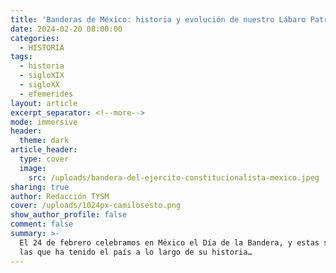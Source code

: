 ```yaml
---
title: 'Banderas de México: historia y evolución de nuestro Lábaro Patrio'
date: 2024-02-20 08:00:00
categories:
  - HISTORIA
tags:
  - historia
  - sigloXIX
  - sigloXX
  - efemerides
layout: article
excerpt_separator: <!--more-->
mode: immersive
header:
  theme: dark
article_header:
  type: cover
  image:
    src: /uploads/bandera-del-ejercito-constitucionalista-mexico.jpeg
sharing: true
author: Redacción TYSM
cover: /uploads/1024px-camilosesto.png
show_author_profile: false
comment: false
summary: >-
  El 24 de febrero celebramos en México el Día de la Bandera, y estas son todas
  las que ha tenido el país a lo largo de su historia…
---
```

